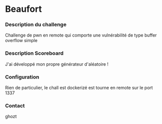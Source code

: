 # Beaufort

### Description du challenge

Challenge de pwn en remote qui comporte une vulnérabilité de type buffer overflow simple
### Description Scoreboard

J'ai développé mon propre générateur d'aléatoire !

### Configuration

Rien de particulier, le chall est dockerizé est tourne en remote sur le port 1337

### Contact

ghozt

